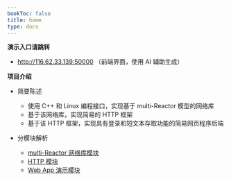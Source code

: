 ```yaml
---
bookToc: false
title: home
type: docs
---
```


**演示入口请跳转**

- <a href="http://116.62.33.139:50000" target="_blank" rel="noopener noreferrer">http://116.62.33.139:50000</a>
（前端界面，使用 AI 辅助生成）

**项目介绍**

- 简要陈述
  - 使用 C++ 和 Linux 编程接口，实现基于 multi-Reactor 模型的网络库
  - 基于该网络库，实现简易的 HTTP 框架
  - 基于该 HTTP 框架，实现具有登录和短文本存取功能的简易网页程序后端

- 分模块解析
  - [multi-Reactor 网络库模块](/docs/multi-reactor)
  - [HTTP 模块](/docs/http)
  - [Web App 演示模块](/docs/web-app)

